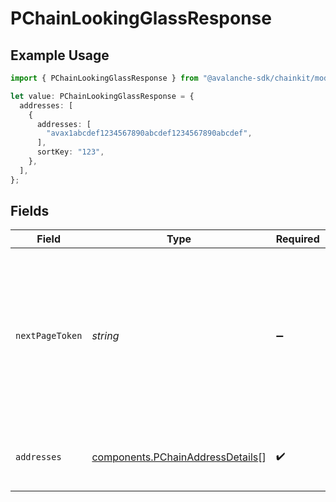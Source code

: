 # PChainLookingGlassResponse

## Example Usage

```typescript
import { PChainLookingGlassResponse } from "@avalanche-sdk/chainkit/models/components";

let value: PChainLookingGlassResponse = {
  addresses: [
    {
      addresses: [
        "avax1abcdef1234567890abcdef1234567890abcdef",
      ],
      sortKey: "123",
    },
  ],
};
```

## Fields

| Field                                                                                                                                  | Type                                                                                                                                   | Required                                                                                                                               | Description                                                                                                                            |
| -------------------------------------------------------------------------------------------------------------------------------------- | -------------------------------------------------------------------------------------------------------------------------------------- | -------------------------------------------------------------------------------------------------------------------------------------- | -------------------------------------------------------------------------------------------------------------------------------------- |
| `nextPageToken`                                                                                                                        | *string*                                                                                                                               | :heavy_minus_sign:                                                                                                                     | A token, which can be sent as `pageToken` to retrieve the next page. If this field is omitted or empty, there are no subsequent pages. |
| `addresses`                                                                                                                            | [components.PChainAddressDetails](../../models/components/pchainaddressdetails.md)[]                                                   | :heavy_check_mark:                                                                                                                     | List of addresses that match provided criteria.                                                                                        |